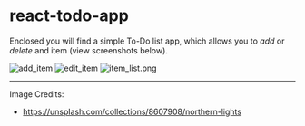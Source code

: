 # react-todo-app

Enclosed you will find a simple To-Do list app, which allows you to *add* or *delete* and item (view screenshots below).

![add_item](/showcase/add_item.png)
![edit_item](/showcase/edit_item.png)
![item_list.png](/showcase/item_list.png)

---

Image Credits: 
* https://unsplash.com/collections/8607908/northern-lights

